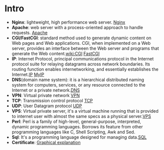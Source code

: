 Intro
=====

- **Nginx**: lightweight, high performance web server. [Nginx](https://www.linode.com/docs/websites/nginx/basic-nginx-configuration)
- **Apache**: web server with a process-oriented approach to handle requests. [Apache](http://httpd.apache.org/)
- **CGI/FastCGI**: standard method used to generate dynamic content on Web pages and Web applications. CGI, when implemented on a Web server, provides an interface between the Web server and programs that generate the Web content.[wiki:CGI](http://en.wikipedia.org/wiki/Common_Gateway_Interface) [FastCGI](http://www.fastcgi.com/drupal/)
- **IP**: Internet Protocol, principal communications protocol in the Internet protocol suite for relaying datagrams across network boundaries. Its routing function enables internetworking, and essentially establishes the Internet.[IP](http://en.wikipedia.org/wiki/Internet_Protocol) [MyIP](http://whatismyipaddress.com/)
- **DNS**(domain name system): it is a hierarchical distributed naming system for computers, services, or any resource connected to the Internet or a private network.[DNS](http://en.wikipedia.org/wiki/Domain_Name_System)
- **VPN**: Virtual private network [VPN](http://en.wikipedia.org/wiki/Virtual_private_network)
- **TCP**: Transmission control protocol [TCP](http://en.wikipedia.org/wiki/Transmission_Control_Protocol)
- **UDP**: User Datagram protocol [UDP](http://en.wikipedia.org/wiki/User_Datagram_Protocol)
- **VPS**: Virtual private server, it's a virtual machine running that is provided to internet user with almost the same specs as a physical server.[VPS](http://en.wikipedia.org/wiki/User_Datagram_Protocol)
- **Perl**: Perl is a family of high-level, general-purpose, interpreted, dynamic programming languages. Borrows its feature from other programming languages like C, Shell Scripting, Awk and Sed.
- **Sql**: It's a programming language designed for managing data.[SQL](http://en.wikipedia.org/wiki/SQL)
- **Certificate**: [Graphical explanation](http://upload.wikimedia.org/wikipedia/commons/9/96/Usage-of-Digital-Certificate.svg)


